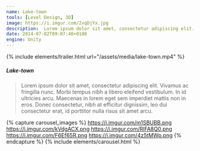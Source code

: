 ```yaml
---
name: Lake-town
tools: [Level Design, 3D]
image: https://i.imgur.com/2vqDjYx.jpg
description:  Lorem ipsum dolor sit amet, consectetur adipiscing elit. Vivamus ac fringilla nunc.
date: 2014-07-02T09:07:40+0100
engine: Unity
---
```

{% include elements/trailer.html url="/assets/media/lake-town.mp4" %}
##### Lake-town
>  Lorem ipsum dolor sit amet, consectetur adipiscing elit. Vivamus ac fringilla nunc. Morbi tempus nibh a libero eleifend vestibulum. In id ultricies arcu. Maecenas in lorem eget sem imperdiet mattis non in eros. Donec consectetur, nibh at efficitur dignissim, leo dui consectetur erat, id porttitor nulla risus sit amet arcu.


{% capture carousel_images %}
https://i.imgur.com/m1SBUBB.png
https://i.imgur.com/kVdgACX.png
https://i.imgur.com/RlFA8Q0.png
https://i.imgur.com/F6Ef65R.png
https://i.imgur.com/4z5tMWp.png
{% endcapture %}
{% include elements/carousel.html %}
